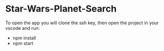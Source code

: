 # Star-Wars-Planet-Search
To open the app you will clone the ssh key, then open the project in your vscode and run:
  - npm install
  - npm start

